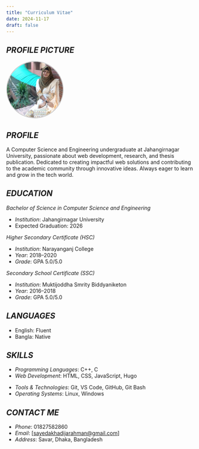 ```yaml
---
title: "Curriculum Vitae"
date: 2024-11-17
draft: false
---
```

## *PROFILE PICTURE*
<div style="text-align: left;">
  <img src="Photo.jpg" alt="Profile Picture" style="width:150px; height:150px; border-radius:50%; border: 2px solid #ccc;" />
</div>

## *PROFILE*
A Computer Science and Engineering undergraduate at Jahangirnagar University, passionate about web development, research, and thesis publication. Dedicated to creating impactful web solutions and contributing to the academic community through innovative ideas. Always eager to learn and grow in the tech world.

## *EDUCATION*

*Bachelor of Science in Computer Science and Engineering*  
- *Institution*:  Jahangirnagar University  
- Expected Graduation: 2026 

*Higher Secondary Certificate (HSC)*  
- *Institution*: Narayanganj College 
- *Year*: 2018–2020  
- *Grade*: GPA 5.0/5.0  

*Secondary School Certificate (SSC)*  
- *Institution*: Muktijoddha Smrity Biddyaniketon  
- *Year*: 2016–2018  
- *Grade*: GPA 5.0/5.0  

<!-- ## *EXPERIENCE*
*Private Tutoring*  
Provided personalized academic support through private tuition, focusing on simplifying complex topics and fostering a deep understanding among students. -->

## *LANGUAGES*
- English: Fluent
- Bangla: Native 

## *SKILLS*
- *Programming Languages*: C++, C  
- *Web Development*: HTML, CSS, JavaScript, Hugo  
<!-- - *Graphics*: OpenGL, GLUT   -->
- *Tools & Technologies*: Git, VS Code, GitHub, Git Bash  
- *Operating Systems*: Linux, Windows  

## *CONTACT ME*
- *Phone*: 01827582860 
- *Email*: [sayedakhadijarahman@gmail.com] 
- *Address*: Savar, Dhaka, Bangladesh
